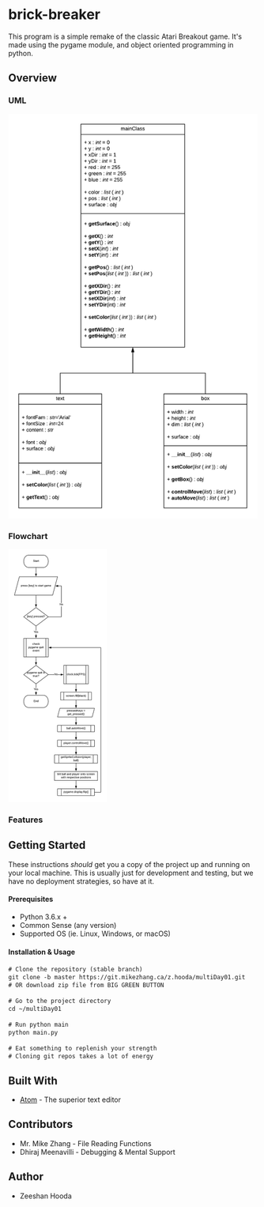 # brick-breaker

This program is a simple remake of the classic Atari Breakout game. It's
made using the pygame module, and object oriented programming in python.

## Overview

### UML

![alt text](__media__/mainClass-uml.png "mainClass UML table")

### Flowchart

<img src="/__media__/basic-flowchart.png" width="200" >

### Features

## Getting Started

These instructions *should* get you a copy of the project up and running
on your local machine. This is usually just for development and testing,
but we have no deployment strategies, so have at it.

#### Prerequisites

- Python 3.6.x +
- Common Sense (any version)
- Supported OS (ie. Linux, Windows, or macOS)

#### Installation & Usage

```
# Clone the repository (stable branch)
git clone -b master https://git.mikezhang.ca/z.hooda/multiDay01.git
# OR download zip file from BIG GREEN BUTTON

# Go to the project directory
cd ~/multiDay01

# Run python main
python main.py

# Eat something to replenish your strength
# Cloning git repos takes a lot of energy
```

## Built With

- [Atom](https://atom.io) - The superior text editor

## Contributors
- Mr. Mike Zhang - File Reading Functions
- Dhiraj Meenavilli - Debugging & Mental Support

## Author
- Zeeshan Hooda